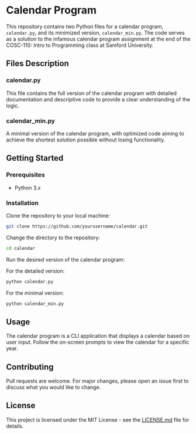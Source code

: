 # Calendar Program

This repository contains two Python files for a calendar program, `calendar.py`, and its minimized version, `calendar_min.py`. The code serves as a solution to the infamous calendar program assignment at the end of the COSC-110: Intro to Programming class at Samford University.

## Files Description

### calendar.py

This file contains the full version of the calendar program with detailed documentation and descriptive code to provide a clear understanding of the logic.

### calendar_min.py

A minimal version of the calendar program, with optimized code aiming to achieve the shortest solution possible without losing functionality.

## Getting Started

### Prerequisites

- Python 3.x

### Installation

Clone the repository to your local machine:

```bash
git clone https://github.com/yourusername/calendar.git
```

Change the directory to the repository:

```bash
cd calendar
```

Run the desired version of the calendar program:

For the detailed version:

```bash
python calendar.py
```

For the minimal version:

```bash
python calendar_min.py
```

## Usage

The calendar program is a CLI application that displays a calendar based on user input. Follow the on-screen prompts to view the calendar for a specific year.

## Contributing

Pull requests are welcome. For major changes, please open an issue first to discuss what you would like to change.

## License

This project is licensed under the MIT License - see the [LICENSE.md](LICENSE.md) file for details.
